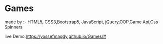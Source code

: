 # Games
made by :- HTML5, CSS3,Bootstrap5, JavaScript, jQuery,OOP,Game Api,Css Spinners

live Demo:https://yossefmagdy.github.io/Games/#
